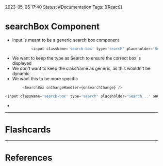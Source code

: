 2023-05-06 17:40
Status: #Documentation 
Tags: [[React]]

# searchBox Component

* input is meant to be a generic search box component


```javascript
            <input className='search-box' type='search' placeholder='Search...' onChange={onSearchChange}></input>
```
* We want to keep the type as Search to ensure the correct box is displayed
* We don't want to keep the className as generic, as this wouldn't be dynamic
* We want this to be more specific


```javascript
        <SearchBox onChangeHandler={onSearchChange} />
```
```javascript
<input className='search-box' type='search' placeholder='Search...' onChange={this.props.onChangeHandler}></input>
```

* 







___
# Flashcards



---
# References
